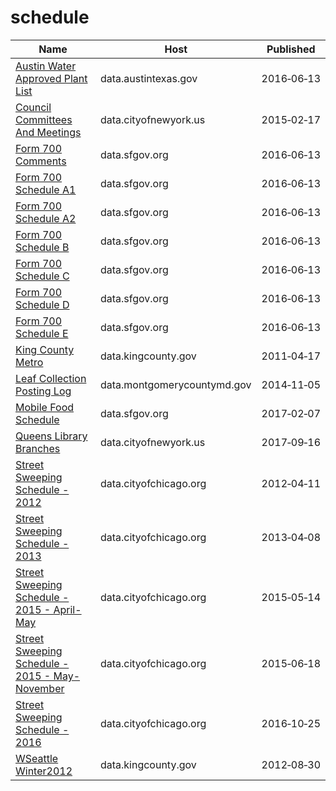 # schedule

Name | Host | Published
---- | ---- | ---------
[Austin Water Approved Plant List](../datasets/82dq-nkpk.md) | data.austintexas.gov | 2016&#x2011;06&#x2011;13
[Council Committees And Meetings](../datasets/m48u-yjt8.md) | data.cityofnewyork.us | 2015&#x2011;02&#x2011;17
[Form 700 Comments](../datasets/e9vv-n9ta.md) | data.sfgov.org | 2016&#x2011;06&#x2011;13
[Form 700 Schedule A1](../datasets/tzbk-2xg8.md) | data.sfgov.org | 2016&#x2011;06&#x2011;13
[Form 700 Schedule A2](../datasets/j82c-uj4d.md) | data.sfgov.org | 2016&#x2011;06&#x2011;13
[Form 700 Schedule B](../datasets/tcn4-z9dy.md) | data.sfgov.org | 2016&#x2011;06&#x2011;13
[Form 700 Schedule C](../datasets/fkhv-84jp.md) | data.sfgov.org | 2016&#x2011;06&#x2011;13
[Form 700 Schedule D](../datasets/kpf8-y8tj.md) | data.sfgov.org | 2016&#x2011;06&#x2011;13
[Form 700 Schedule E](../datasets/2ige-b5yn.md) | data.sfgov.org | 2016&#x2011;06&#x2011;13
[King County Metro](../datasets/pd2q-kmme.md) | data.kingcounty.gov | 2011&#x2011;04&#x2011;17
[Leaf Collection Posting Log](../datasets/r53e-rcct.md) | data.montgomerycountymd.gov | 2014&#x2011;11&#x2011;05
[Mobile Food Schedule](../datasets/jjew-r69b.md) | data.sfgov.org | 2017&#x2011;02&#x2011;07
[Queens Library Branches](../datasets/kh3d-xhq7.md) | data.cityofnewyork.us | 2017&#x2011;09&#x2011;16
[Street Sweeping Schedule - 2012](../datasets/k3hy-v5xb.md) | data.cityofchicago.org | 2012&#x2011;04&#x2011;11
[Street Sweeping Schedule - 2013](../datasets/8h6a-imtk.md) | data.cityofchicago.org | 2013&#x2011;04&#x2011;08
[Street Sweeping Schedule - 2015 - April-May](../datasets/waad-z968.md) | data.cityofchicago.org | 2015&#x2011;05&#x2011;14
[Street Sweeping Schedule - 2015 - May-November](../datasets/ggci-kynu.md) | data.cityofchicago.org | 2015&#x2011;06&#x2011;18
[Street Sweeping Schedule - 2016](../datasets/x2vd-qke7.md) | data.cityofchicago.org | 2016&#x2011;10&#x2011;25
[WSeattle Winter2012](../datasets/4wxe-trr7.md) | data.kingcounty.gov | 2012&#x2011;08&#x2011;30

